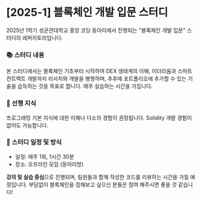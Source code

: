# [2025-1] 블록체인 개발 입문 스터디

2025년 1학기 성균관대학교 중앙 코딩 동아리에서 진행되는 "블록체인 개발 입문" 스터디의 레퍼지토리입니다.

### 📚 스터디 내용

본 스터디에서는 블록체인 기초부터 시작하여 DEX 생태계의 이해, 이더리움과 스마트 컨트랙트 개발까지 리서치와 개발을 병행하며, 추후에 포트폴리오에 추가할 수 있는 기술을 습득하는 것을 목표로 합니다. 매주 실습하는 시간을 가집니다.

### 🎯 선행 지식

프로그래밍 기본 지식에 대한 이해나 다소의 경험이 권장됩니다. Solidity 개발 경험이 없어도 가능합니다.

### 📅 스터디 일정 및 방식

- 일정: 매주 1회, 1시간 30분
- 장소: 오프라인 모임 (동아리방)

**강의 및 실습 중심**으로 진행되며, 팀원들과 함께 작성한 코드를 리뷰하는 시간을 가질 예정입니다. 부담없이 블록체인을 접해보고 싶으신 분들은 참여 해주시면 좋을 것 같습니다!
